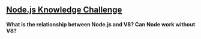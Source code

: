 ## [Node.js Knowledge Challenge](https://www.freecodecamp.org/news/before-you-bury-yourself-in-packages-learn-the-node-js-runtime-itself-f9031fbd8b69/)
__What is the relationship between Node.js and V8? Can Node work without V8?__
